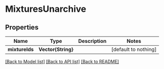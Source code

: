 # MixturesUnarchive


## Properties
Name | Type | Description | Notes
------------ | ------------- | ------------- | -------------
**mixtureIds** | **Vector{String}** |  | [default to nothing]


[[Back to Model list]](../README.md#models) [[Back to API list]](../README.md#api-endpoints) [[Back to README]](../README.md)


